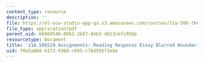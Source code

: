 ```yaml
---
content_type: resource
description: ''
file: https://ol-ocw-studio-app-qa.s3.amazonaws.com/courses/21a-506-the-anthropology-of-politics-persuasion-and-power-spring-2019/f0a5a088b1f39368c695c76d595f3e8a_MIT21A_506S19_Sec3Mod3Respons2.pdf
file_type: application/pdf
parent_uid: 66804546-8062-2b57-04b3-db13cbfc95bb
resourcetype: Document
title: '21A.506S19 Assignments: Reading Response Essay Blurred Boundaries 2'
uid: f0a5a088-b1f3-9368-c695-c76d595f3e8a
---
```

